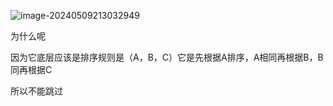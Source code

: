 ![image-20240509213032949](../../../../../AppData/Roaming/Typora/typora-user-images/image-20240509213032949.png)



为什么呢

因为它底层应该是排序规则是（A，B，C）它是先根据A排序，A相同再根据B，B同再根据C

所以不能跳过